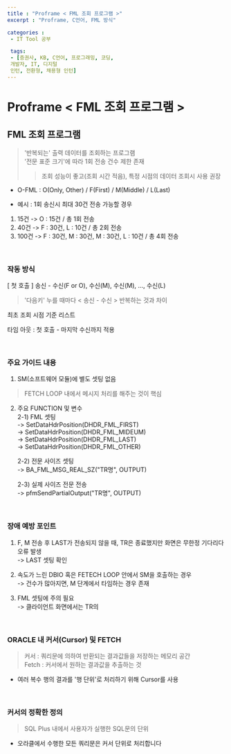```yaml
---
title : "Proframe < FML 조회 프로그램 >"
excerpt : "Proframe, C언어, FML 방식"

categories :
 - IT Tool 공부

 tags:
 - [증권사, KB, C언어, 프로그래밍, 코딩,
 개발자, IT, 디지털
 인턴, 전환형, 채용형 인턴]
---
```


Proframe < FML 조회 프로그램 >
===========================================

## FML 조회 프로그램  
> '반복되는' 출력 데이터를 조회하는 프로그램    
> '전문 표준 크기'에 따라 1회 전송 건수 제한 존재    
>> 조회 성능이 좋고(조회 시간 적음), 특정 시점의 데이터 조회시 사용 권장  

- O-FML : O(Only, Other) / F(First) / M(Middle) / L(Last)  

- 예시 : 1회 송신시 최대 30건 전송 가능할 경우  
1) 15건 -> O : 15건 / 총 1회 전송
2) 40건 -> F : 30건, L : 10건 / 총 2회 전송
3) 100건 -> F : 30건, M : 30건, M : 30건, L : 10건 / 총 4회 전송  

<br/>

### 작동 방식  
[ 첫 호출 ] 송신 - 수신(F or O), 수신(M), 수신(M), ..., 수신(L)  
> '다음키' 누를 때마다 < 송신 - 수신 > 반복하는 것과 차이  

최초 조회 시점 기준 리스트  

타임 아웃 : 첫 호출 - 마지막 수신까지 적용  

<br/>

### 주요 가이드 내용  
1) SM(소프트웨어 모듈)에 별도 셋팅 없음  
> FETCH LOOP 내에서 메시지 처리를 해주는 것이 핵심  

2) 주요 FUNCTION 및 변수     
2-1) FML 셋팅    
    -> SetDataHdrPosition(DHDR_FML_FIRST)  
    -> SetDataHdrPosition(DHDR_FML_MIDEUM)  
    -> SetDataHdrPosition(DHDR_FML_LAST)  
    -> SetDataHdrPosition(DHDR_FML_OTHER)  

    2-2) 전문 사이즈 셋팅  
    -> BA_FML_MSG_REAL_SZ("TR명", OUTPUT)  

    2-3) 실제 사이즈 전문 전송  
    -> pfmSendPartialOutput("TR명", OUTPUT)

<br/>

### 장애 예방 포인트  
1) F, M 전송 후 LAST가 전송되지 않을 때, TR은 종료했지만 화면은 무한정 기다리다 오류 발생  
-> LAST 셋팅 확인  

2) 속도가 느린 DBIO 혹은 FETECH LOOP 안에서 SM을 호출하는 경우  
-> 건수가 많아지면, M 단계에서 타임하는 경우 존재  

3) FML 셋팅에 주의 필요  
-> 클라이언트 화면에서는 TR의 

<br/>  

### ORACLE 내 커서(Cursor) 및 FETCH
> 커서 : 쿼리문에 의하여 반환되는 결과값들을 저장하는 메모리 공간  
> Fetch : 커서에서 원하는 결과값을 추출하는 것  

- 여러 복수 행의 결과를 '행 단위'로 처리하기 위해 Cursor를 사용  

<br/>  

### 커서의 정확한 정의  
> SQL Plus 내에서 사용자가 실행한 SQL문의 단위    

- 오라클에서 수행한 모든 쿼리문은 커서 단위로 처리합니다  




